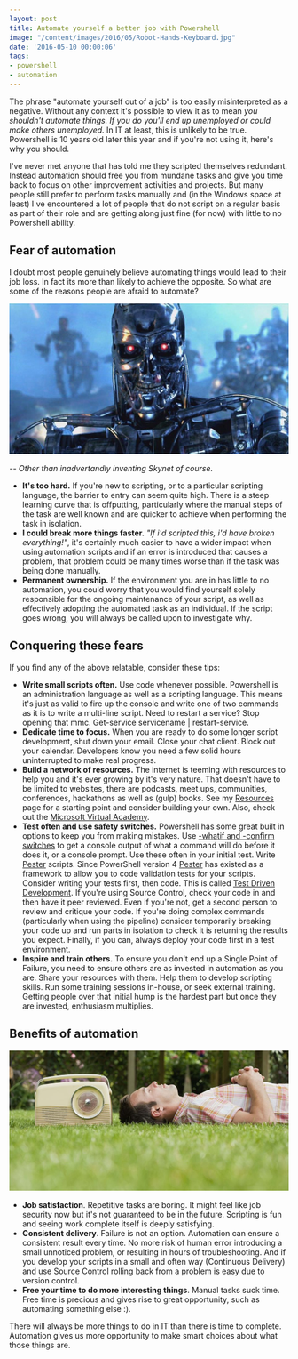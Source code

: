 ```yaml
---
layout: post
title: Automate yourself a better job with Powershell
image: "/content/images/2016/05/Robot-Hands-Keyboard.jpg"
date: '2016-05-10 00:00:06'
tags:
- powershell
- automation
---
```


The phrase "automate yourself out of a job" is too easily misinterpreted as a negative. Without any context it's possible to view it as to mean *you shouldn't automate things. If you do you'll end up unemployed or could make others unemployed.* In IT at least, this is unlikely to be true. Powershell is 10 years old later this year and if you're not using it, here's why you should.

I've never met anyone that has told me they scripted themselves redundant. Instead automation should free you from mundane tasks and give you time back to focus on other improvement activities and projects. But many people still prefer to perform tasks manually and (in the Windows space at least) I've encountered a lot of people that do not script on a regular basis as part of their role and are getting along just fine (for now) with little to no Powershell ability.

## Fear of automation

I doubt most people genuinely believe automating things would lead to their job loss. In fact its more than likely to achieve the opposite. So what are some of the reasons people are afraid to automate?

![Skynet](/content/images/2016/05/terminator.jpg)

*-- Other than inadvertandly inventing Skynet of course.*

- **It's too hard.** If you're new to scripting, or to a particular scripting language, the barrier to entry can seem quite high. There is a steep learning curve that is offputting, particularly where the manual steps of the task are well known and are quicker to achieve when performing the task in isolation. 
- **I could break more things faster.** *"If i'd scripted this, i'd have broken everything!"*, it's certainly much easier to have a wider impact when using automation scripts and if an error is introduced that causes a problem, that problem could be many times worse than if the task was being done manually. 
- **Permanent ownership.** If the environment you are in has little to no automation, you could worry that you would find yourself solely responsible for the ongoing maintenance of your script, as well as effectively adopting the automated task as an individual. If the script goes wrong, you will always be called upon to investigate why.

## Conquering these fears

If you find any of the above relatable, consider these tips:

- **Write small scripts often.** Use code whenever possible. Powershell is an administration language as well as a scripting language. This means it's just as valid to fire up the console and write one of two commands as it is to write a multi-line script. Need to restart a service? Stop opening that mmc. Get-service servicename | restart-service.
- **Dedicate time to focus.** When you are ready to do some longer script development, shut down your email. Close your chat client. Block out your calendar. Developers know you need a few solid hours uninterrupted to make real progress.
- **Build a network of resources.** The internet is teeming with resources to help you and it's ever growing by it's very nature. That doesn't have to be limited to websites, there are podcasts, meet ups, communities, conferences, hackathons as well as (gulp) books. See my [Resources](http://wragg.io/Resources/) page for a starting point and consider building your own. Also, check out the [Microsoft Virtual Academy](https://mva.microsoft.com/en-us/training-courses/getting-started-with-powershell-30-jump-start-8276).
- **Test often and use safety switches.** Powershell has some great built in options to keep you from making mistakes. Use [-whatif and -confirm switches](http://www.computerperformance.co.uk/powershell/powershell_whatif_confirm.htm) to get a console output of what a command will do before it does it, or a console prompt. Use these often in your initial test. Write [Pester](http://www.powershellmagazine.com/2014/03/12/get-started-with-pester-powershell-unit-testing-framework/) scripts. Since PowerShell version 4 [Pester](http://www.powershellmagazine.com/2014/03/12/get-started-with-pester-powershell-unit-testing-framework/) has existed as a framework to allow you to code validation tests for your scripts. Consider writing your tests first, then code. This is called [Test Driven Development](http://www.hurryupandwait.io/blog/why-tdd-for-powershell-or-why-pester-or-why-unit-test-scripting-language). If you're using Source Control, check your code in and then have it peer reviewed. Even if you're not, get a second person to review and critique your code. If you're doing complex commands (particularly when using the pipeline) consider temporarily breaking your code up and run parts in isolation to check it is returning the results you expect. Finally, if you can, always deploy your code first in a test environment.
- **Inspire and train others.** To ensure you don't end up a Single Point of Failure, you need to ensure others are as invested in automation as you are. Share your resources with them. Help them to develop scripting skills. Run some training sessions in-house, or seek external training. Getting people over that initial hump is the hardest part but once they are invested, enthusiasm multiplies.

## Benefits of automation

![](/content/images/2016/05/grass-1.jpg)

- **Job satisfaction**. Repetitive tasks are boring. It might feel like job security now but it's not guaranteed to be in the future. Scripting is fun and seeing work complete itself is deeply satisfying.
- **Consistent delivery**. Failure is not an option. Automation can ensure a consistent result every time. No more risk of human error introducing a small unnoticed problem, or resulting in hours of troubleshooting. And if you develop your scripts in a small and often way (Continuous Delivery) and use Source Control rolling back from a problem is easy due to version control.
- **Free your time to do more interesting things**. Manual tasks suck time. Free time is precious and gives rise to great opportunity, such as automating something else :).

There will always be more things to do in IT than there is time to complete. Automation gives us more opportunity to make smart choices about what those things are.